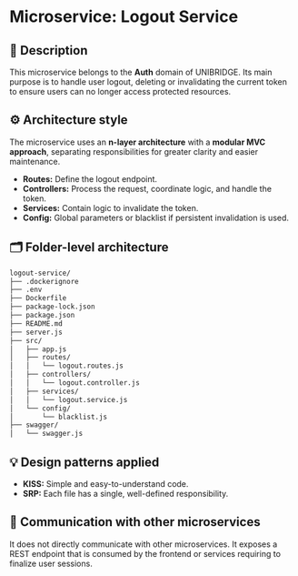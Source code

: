 # Microservice: Logout Service

## 🧩 Description

This microservice belongs to the **Auth** domain of UNIBRIDGE. Its main purpose is to handle user logout, deleting or invalidating the current token to ensure users can no longer access protected resources.

## ⚙️ Architecture style

The microservice uses an **n-layer architecture** with a **modular MVC approach**, separating responsibilities for greater clarity and easier maintenance.

- **Routes:** Define the logout endpoint.
- **Controllers:** Process the request, coordinate logic, and handle the token.
- **Services:** Contain logic to invalidate the token.
- **Config:** Global parameters or blacklist if persistent invalidation is used.

## 🗂️ Folder-level architecture

```markdown
logout-service/
├── .dockerignore
├── .env
├── Dockerfile
├── package-lock.json
├── package.json
├── README.md
├── server.js
├── src/
│   ├── app.js
│   ├── routes/
│   │   └── logout.routes.js
│   ├── controllers/
│   │   └── logout.controller.js
│   ├── services/
│   │   └── logout.service.js
│   └── config/
│       └── blacklist.js
├── swagger/
│   └── swagger.js
```

## 💡 Design patterns applied

- **KISS:** Simple and easy-to-understand code.
- **SRP:** Each file has a single, well-defined responsibility.

## 🔗 Communication with other microservices

It does not directly communicate with other microservices. It exposes a REST endpoint that is consumed by the frontend or services requiring to finalize user sessions.
